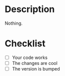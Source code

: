 # Description

Nothing.


# Checklist

- [ ] Your code works
- [ ] The changes are cool
- [ ] The version is bumped
